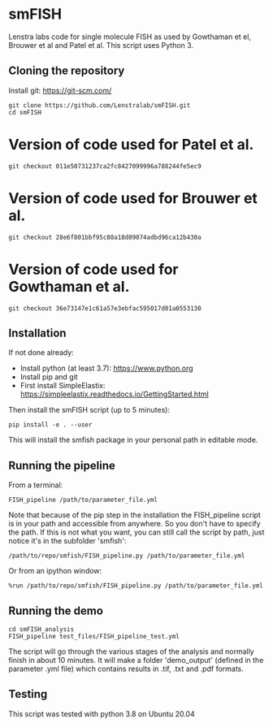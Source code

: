 # smFISH
Lenstra labs code for single molecule FISH as used by Gowthaman et el, Brouwer et al and Patel et al.
This script uses Python 3.

## Cloning the repository
Install git: https://git-scm.com/

    git clone https://github.com/Lenstralab/smFISH.git
    cd smFISH

# Version of code used for Patel et al.
    git checkout 011e50731237ca2fc8427099996a788244fe5ec9

# Version of code used for Brouwer et al.
    git checkout 28e6f801bbf95c88a18d09074adbd96ca12b430a

# Version of code used for Gowthaman et al.
    git checkout 36e73147e1c61a57e3ebfac595017d01a0553130

## Installation
If not done already:
- Install python (at least 3.7): https://www.python.org
- Install pip and git
- First install SimpleElastix: https://simpleelastix.readthedocs.io/GettingStarted.html

Then install the smFISH script (up to 5 minutes):

    pip install -e . --user

This will install the smfish package in your personal path in editable mode.

## Running the pipeline
From a terminal:

    FISH_pipeline /path/to/parameter_file.yml

Note that because of the pip step in the installation the FISH_pipeline script is in your path
and accessible from anywhere. So you don't have to specify the path. If this is not what you
want, you can still call the script by path, just notice it's in the subfolder 'smfish':

    /path/to/repo/smfish/FISH_pipeline.py /path/to/parameter_file.yml

Or from an ipython window:

    %run /path/to/repo/smfish/FISH_pipeline.py /path/to/parameter_file.yml

## Running the demo

    cd smFISH_analysis
    FISH_pipeline test_files/FISH_pipeline_test.yml

The script will go through the various stages of the analysis and normally finish in about 10 minutes.
It will make a folder 'demo_output' (defined in the parameter .yml file) which contains results in .tif, .txt and .pdf
formats.

## Testing
This script was tested with python 3.8 on Ubuntu 20.04
